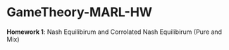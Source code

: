 # GameTheory-MARL-HW

**Homework 1**: Nash Equilibirum and Corrolated Nash Equilibirum (Pure and Mix)
